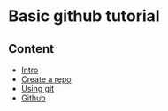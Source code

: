 # Basic github tutorial

## Content

- [Intro](00_GitBasicTutorial.md)
- [Create a repo](02_CreateRepo.md)
- [Using git](03_UsingTheGitLog.md)
- [Github](04_GitHub.md)

